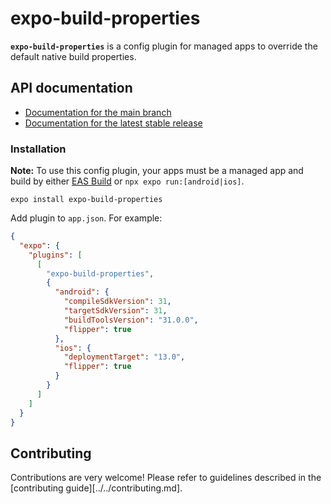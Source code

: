 # expo-build-properties

**`expo-build-properties`** is a config plugin for managed apps to override the default native build properties.

## API documentation

- [Documentation for the main branch][docs-main]
- [Documentation for the latest stable release][docs-stable]

### Installation

**Note:** To use this config plugin, your apps must be a managed app and build by either [EAS Build](/build/introduction.md) or `npx expo run:[android|ios]`.

```
expo install expo-build-properties
```

Add plugin to `app.json`. For example:

```json
{
  "expo": {
    "plugins": [
      [
        "expo-build-properties",
        {
          "android": {
            "compileSdkVersion": 31,
            "targetSdkVersion": 31,
            "buildToolsVersion": "31.0.0",
            "flipper": true
          },
          "ios": {
            "deploymentTarget": "13.0",
            "flipper": true
          }
        }
      ]
    ]
  }
}
```

## Contributing

Contributions are very welcome! Please refer to guidelines described in the [contributing guide][../../contributing.md].

[docs-main]: https://github.com/expo/expo/blob/main/docs/pages/versions/unversioned/sdk/build-properties.mdx
[docs-stable]: https://docs.expo.dev/versions/latest/sdk/build-properties/
[contributing]: https://github.com/expo/expo#contributing
[config-plugins]: https://docs.expo.dev/home/config-plugins/introduction

